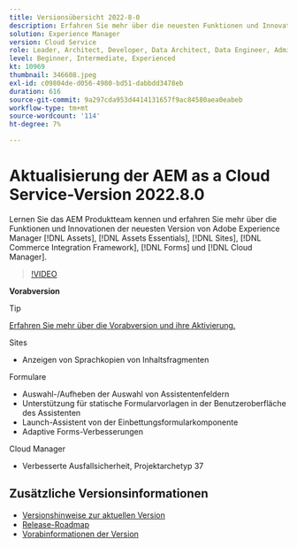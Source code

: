 ```yaml
---
title: Versionsübersicht 2022-8-0
description: Erfahren Sie mehr über die neuesten Funktionen und Innovationen in der Version 2022-8-0 für Adobe Experience Manager [!DNL Assets Essentials], [!DNL Sites], [!DNL Screens], [!DNL Forms] und [!DNL Cloud Foundation].
solution: Experience Manager
version: Cloud Service
role: Leader, Architect, Developer, Data Architect, Data Engineer, Admin, User
level: Beginner, Intermediate, Experienced
kt: 10969
thumbnail: 346608.jpeg
exl-id: c09804de-d056-4980-bd51-dabbdd3478eb
duration: 616
source-git-commit: 9a297cda953d4414131657f9ac84580aea0eabeb
workflow-type: tm+mt
source-wordcount: '114'
ht-degree: 7%

---
```


# Aktualisierung der AEM as a Cloud Service-Version 2022.8.0

Lernen Sie das AEM Produktteam kennen und erfahren Sie mehr über die Funktionen und Innovationen der neuesten Version von Adobe Experience Manager [!DNL Assets], [!DNL Assets Essentials], [!DNL Sites], [!DNL Commerce Integration Framework], [!DNL Forms] und [!DNL Cloud Manager].

>[!VIDEO](https://video.tv.adobe.com/v/346608/?quality=12&learn=on)

**Vorabversion**

>[!TIP]
>
>[Erfahren Sie mehr über die Vorabversion und ihre Aktivierung.](https://experienceleague.adobe.com/docs/experience-manager-cloud-service/content/release-notes/prerelease.html)

Sites

* Anzeigen von Sprachkopien von Inhaltsfragmenten

Formulare

* Auswahl-/Aufheben der Auswahl von Assistentenfeldern
* Unterstützung für statische Formularvorlagen in der Benutzeroberfläche des Assistenten
* Launch-Assistent von der Einbettungsformularkomponente
* Adaptive Forms-Verbesserungen

Cloud Manager

* Verbesserte Ausfallsicherheit, Projektarchetyp 37

<!-- Have questions about the release?  Discuss the release in [Experience League Communities](https://adobe.ly/3paYDAo) -->

## Zusätzliche Versionsinformationen

* [Versionshinweise zur aktuellen Version](https://experienceleague.adobe.com/docs/experience-manager-cloud-service/content/release-notes/home.html?lang=de)
* [Release-Roadmap](https://experienceleague.adobe.com/docs/experience-manager-release-information/aem-release-updates/update-releases-roadmap.html?lang=de)
* [Vorabinformationen der Version](https://experienceleague.adobe.com/docs/experience-manager-cloud-service/content/release-notes/prerelease.html)
